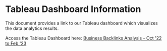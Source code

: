 # Tableau Dashboard Information

This document provides a link to our Tableau dashboard which visualizes the data analytics results.

Access the Tableau Dashboard here: [Business Backlinks Analysis - Oct '22 to Feb '23](https://public.tableau.com/views/BusinessBacklinksAnalysis-Oct22toFeb23/D2TBacklinksDashboard?:language=fr-FR&:display_count=n&:origin=viz_share_link)
